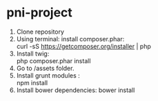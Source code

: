 pni-project
===========


1. Clone repository 
2. Using terminal: install composer.phar:   
      curl -sS https://getcomposer.org/installer | php
3. Install twig:   
      php composer.phar install
4. Go to 
      /assets folder.
5. Install grunt modules :  
      npm install
6. Install bower dependencies: 
      bower install
